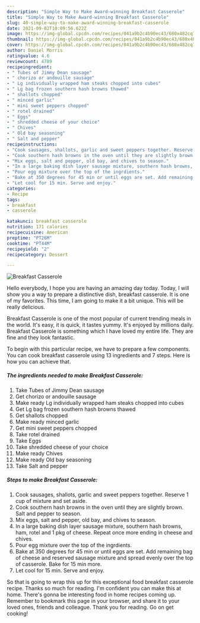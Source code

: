 ```yaml
---
description: "Simple Way to Make Award-winning Breakfast Casserole"
title: "Simple Way to Make Award-winning Breakfast Casserole"
slug: 40-simple-way-to-make-award-winning-breakfast-casserole
date: 2021-09-02T10:09:56.622Z
image: https://img-global.cpcdn.com/recipes/041a9b2c4b90ec43/680x482cq70/breakfast-casserole-recipe-main-photo.jpg
thumbnail: https://img-global.cpcdn.com/recipes/041a9b2c4b90ec43/680x482cq70/breakfast-casserole-recipe-main-photo.jpg
cover: https://img-global.cpcdn.com/recipes/041a9b2c4b90ec43/680x482cq70/breakfast-casserole-recipe-main-photo.jpg
author: Daniel Morris
ratingvalue: 4.6
reviewcount: 4789
recipeingredient:
- " Tubes of Jimmy Dean sausage"
- " chorizo or andouille sausage"
- " Lg individually wrapped ham steaks chopped into cubes"
- " Lg bag frozen southern hash browns thawed"
- " shallots chopped"
- " minced garlic"
- " mini sweet peppers chopped"
- " rotel drained"
- " Eggs"
- " shredded cheese of your choice"
- " Chives"
- " Old bay seasoning"
- " Salt and pepper"
recipeinstructions:
- "Cook sausages, shallots, garlic and sweet peppers together. Reserve 1 cup of mixture and set aside."
- "Cook southern hash browns in the oven until they are slightly brown. Salt and pepper to season."
- "Mix eggs, salt and pepper, old bay, and chives to season."
- "In a large baking dish layer sausage mixture, southern hash browns, ham, rotel and 1 pkg of cheese. Repeat once more ending in cheese and chives."
- "Pour egg mixture over the top of the ingrdients."
- "Bake at 350 degrees for 45 min or until eggs are set. Add remaining bag of cheese and reserved sausage mixture and spread evenly over the top of casserole. Bake for 15 min more."
- "Let cool for 15 min. Serve and enjoy."
categories:
- Recipe
tags:
- breakfast
- casserole

katakunci: breakfast casserole 
nutrition: 171 calories
recipecuisine: American
preptime: "PT26M"
cooktime: "PT44M"
recipeyield: "2"
recipecategory: Dessert

---
```



![Breakfast Casserole](https://img-global.cpcdn.com/recipes/041a9b2c4b90ec43/680x482cq70/breakfast-casserole-recipe-main-photo.jpg)

Hello everybody, I hope you are having an amazing day today. Today, I will show you a way to prepare a distinctive dish, breakfast casserole. It is one of my favorites. This time, I am going to make it a bit unique. This will be really delicious.



Breakfast Casserole is one of the most popular of current trending meals in the world. It's easy, it is quick, it tastes yummy. It's enjoyed by millions daily. Breakfast Casserole is something which I have loved my entire life. They are fine and they look fantastic.


To begin with this particular recipe, we have to prepare a few components. You can cook breakfast casserole using 13 ingredients and 7 steps. Here is how you can achieve that.

<!--inarticleads1-->

##### The ingredients needed to make Breakfast Casserole:

1. Take  Tubes of Jimmy Dean sausage
1. Get  chorizo or andouille sausage
1. Make ready  Lg individually wrapped ham steaks chopped into cubes
1. Get  Lg bag frozen southern hash browns thawed
1. Get  shallots chopped
1. Make ready  minced garlic
1. Get  mini sweet peppers chopped
1. Take  rotel drained
1. Take  Eggs
1. Take  shredded cheese of your choice
1. Make ready  Chives
1. Make ready  Old bay seasoning
1. Take  Salt and pepper




<!--inarticleads2-->

##### Steps to make Breakfast Casserole:

1. Cook sausages, shallots, garlic and sweet peppers together. Reserve 1 cup of mixture and set aside.
1. Cook southern hash browns in the oven until they are slightly brown. Salt and pepper to season.
1. Mix eggs, salt and pepper, old bay, and chives to season.
1. In a large baking dish layer sausage mixture, southern hash browns, ham, rotel and 1 pkg of cheese. Repeat once more ending in cheese and chives.
1. Pour egg mixture over the top of the ingrdients.
1. Bake at 350 degrees for 45 min or until eggs are set. Add remaining bag of cheese and reserved sausage mixture and spread evenly over the top of casserole. Bake for 15 min more.
1. Let cool for 15 min. Serve and enjoy.




So that is going to wrap this up for this exceptional food breakfast casserole recipe. Thanks so much for reading. I'm confident you can make this at home. There's gonna be interesting food in home recipes coming up. Remember to bookmark this page in your browser, and share it to your loved ones, friends and colleague. Thank you for reading. Go on get cooking!
